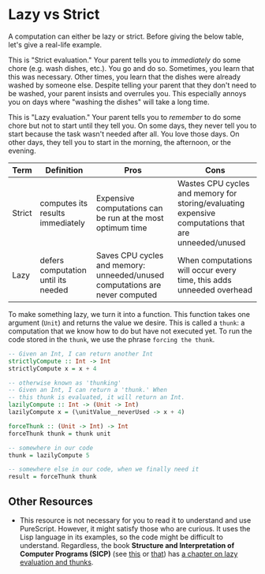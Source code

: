# Lazy vs Strict

A computation can either be lazy or strict. Before giving the below table, let's give a real-life example.

This is "Strict evaluation." Your parent tells you to _immediately_ do some chore (e.g. wash dishes, etc.). You go and do so. Sometimes, you learn that this was necessary. Other times, you learn that the dishes were already washed by someone else. Despite telling your parent that they don't need to be washed, your parent insists and overrules you. This especially annoys you on days where "washing the dishes" will take a long time.

This is "Lazy evaluation." Your parent tells you to _remember_ to do some chore but not to start until they tell you. On some days, they never tell you to start because the task wasn't needed after all. You love those days. On other days, they tell you to start in the morning, the afternoon, or the evening.

| Term | Definition | Pros | Cons
| - | - | - | - |
| Strict | computes its results immediately | Expensive computations can be run at the most optimum time | Wastes CPU cycles and memory for storing/evaluating expensive computations that are unneeded/unused |
| Lazy | defers computation until its needed | Saves CPU cycles and memory: unneeded/unused computations are never computed | When computations will occur every time, this adds unneeded overhead

To make something lazy, we turn it into a function. This function takes one argument (`Unit`) and returns the value we desire. This is called a `thunk`: a computation that we know how to do but have not executed yet. To run the code stored in the `thunk`, we use the phrase `forcing the thunk`.
```purescript
-- Given an Int, I can return another Int
strictlyCompute :: Int -> Int
strictlyCompute x = x + 4

-- otherwise known as 'thunking'
-- Given an Int, I can return a 'thunk.' When
-- this thunk is evaluated, it will return an Int.
lazilyCompute :: Int -> (Unit -> Int)
lazilyCompute x = (\unitValue__neverUsed -> x + 4)

forceThunk :: (Unit -> Int) -> Int
forceThunk thunk = thunk unit

-- somewhere in our code
thunk = lazilyCompute 5

-- somewhere else in our code, when we finally need it
result = forceThunk thunk
```

## Other Resources

- This resource is not necessary for you to read it to understand and use PureScript. However, it might satisfy those who are curious. It uses the Lisp language in its examples, so the code might be difficult to understand. Regardless, the book **Structure and Interpretation of Computer Programs (SICP)** (see [this](https://mitpress.mit.edu/sites/default/files/sicp/full-text/book/book.html) or [that](https://sarabander.github.io/sicp/)) has [a chapter on lazy evaluation and thunks](https://sarabander.github.io/sicp/html/4_002e2.xhtml).
